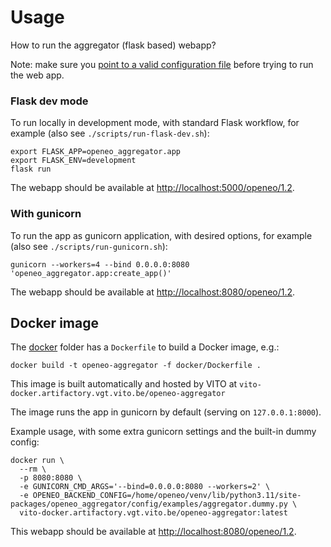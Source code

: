 # Usage

How to run the aggregator (flask based) webapp?


Note: make sure you [point to a valid configuration file](configuration.md)
before trying to run the web app.


### Flask dev mode

To run locally in development mode, with standard Flask workflow,
for example (also see `./scripts/run-flask-dev.sh`):

```shell
export FLASK_APP=openeo_aggregator.app
export FLASK_ENV=development
flask run
```

The webapp should be available at [http://localhost:5000/openeo/1.2](http://localhost:5000/openeo/1.2).


### With gunicorn

To run the app as gunicorn application, with desired options,
for example (also see `./scripts/run-gunicorn.sh`):

```shell
gunicorn --workers=4 --bind 0.0.0.0:8080 'openeo_aggregator.app:create_app()'
```

The webapp should be available at [http://localhost:8080/openeo/1.2](http://localhost:8080/openeo/1.2).


## Docker image

The [docker](https://github.com/Open-EO/openeo-aggregator/blob/master/docker) folder has a `Dockerfile` to build a Docker image, e.g.:

```shell
docker build -t openeo-aggregator -f docker/Dockerfile .
```

This image is built automatically and hosted by VITO at `vito-docker.artifactory.vgt.vito.be/openeo-aggregator`

The image runs the app in gunicorn by default (serving on `127.0.0.1:8000`).

Example usage, with some extra gunicorn settings and the built-in dummy config:

    docker run \
      --rm \
      -p 8080:8080 \
      -e GUNICORN_CMD_ARGS='--bind=0.0.0.0:8080 --workers=2' \
      -e OPENEO_BACKEND_CONFIG=/home/openeo/venv/lib/python3.11/site-packages/openeo_aggregator/config/examples/aggregator.dummy.py \
      vito-docker.artifactory.vgt.vito.be/openeo-aggregator:latest

This webapp should be available at [http://localhost:8080/openeo/1.2](http://localhost:8080/openeo/1.2).
